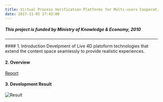 ```yaml
---
title: Virtual Process Verification Platforms for Multi-users Cooperation
date: 2017-11-05 17:43:00
---
```


##### This project is funded by Ministry of Knowledge & Economy, 2010

<hr>
#### <span id="1">1. Introduction</span>
Develpment of Live 4D platoform technologies that extend the content space seamlessly to provide realistic experiences.

#### <span id="2">2. Overview</span>
[Report](http://www.ndsl.kr/ndsl/search/detail/report/reportSearchResultDetail.do?cn=TRKO201400009708)

#### <span id="3">3. Development Result</span>
![Result](/images/projects/004-virtual-process-verification/01-concept.png)
